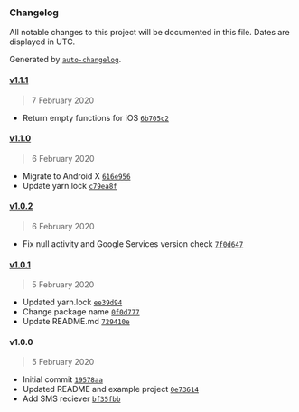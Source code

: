 ### Changelog

All notable changes to this project will be documented in this file. Dates are displayed in UTC.

Generated by [`auto-changelog`](https://github.com/CookPete/auto-changelog).

#### [v1.1.1](https://github.com/busfor/react-native-sms-verification-api/compare/v1.1.0...v1.1.1)

> 7 February 2020

- Return empty functions for iOS [`6b705c2`](https://github.com/busfor/react-native-sms-verification-api/commit/6b705c257fe2050e7774cd3240c44924397bc0e6)

#### [v1.1.0](https://github.com/busfor/react-native-sms-verification-api/compare/v1.0.2...v1.1.0)

> 6 February 2020

- Migrate to Android X [`616e956`](https://github.com/busfor/react-native-sms-verification-api/commit/616e95668283425771c826cb2aa7520e70ba2fbd)
- Update yarn.lock [`c79ea8f`](https://github.com/busfor/react-native-sms-verification-api/commit/c79ea8f70f0dee5ca55cd1e45fe151de5ddb3832)

#### [v1.0.2](https://github.com/busfor/react-native-sms-verification-api/compare/v1.0.1...v1.0.2)

> 6 February 2020

- Fix null activity and Google Services version check [`7f0d647`](https://github.com/busfor/react-native-sms-verification-api/commit/7f0d6474ac6ecb0dbab78d71eef2a1ad2bb0f4e5)

#### [v1.0.1](https://github.com/busfor/react-native-sms-verification-api/compare/v1.0.0...v1.0.1)

> 5 February 2020

- Updated yarn.lock [`ee39d94`](https://github.com/busfor/react-native-sms-verification-api/commit/ee39d940f1d1abc30a0f665af0af901faaca71cb)
- Change package name [`0f0d777`](https://github.com/busfor/react-native-sms-verification-api/commit/0f0d7779abe511c71a5a91211bdb76166e87c4fe)
- Update README.md [`729410e`](https://github.com/busfor/react-native-sms-verification-api/commit/729410efd271145b452a8c945077b24015c8a055)

#### v1.0.0

> 5 February 2020

- Initial commit [`19578aa`](https://github.com/busfor/react-native-sms-verification-api/commit/19578aa73abc3d2524b6d905a69ba7c490202ab7)
- Updated README and example project [`0e73614`](https://github.com/busfor/react-native-sms-verification-api/commit/0e73614c21cd8e2714a046a66718d6033b857c6b)
- Add SMS reciever [`bf35fbb`](https://github.com/busfor/react-native-sms-verification-api/commit/bf35fbbf17e1d10b94b96f12156daaead90b72dd)

